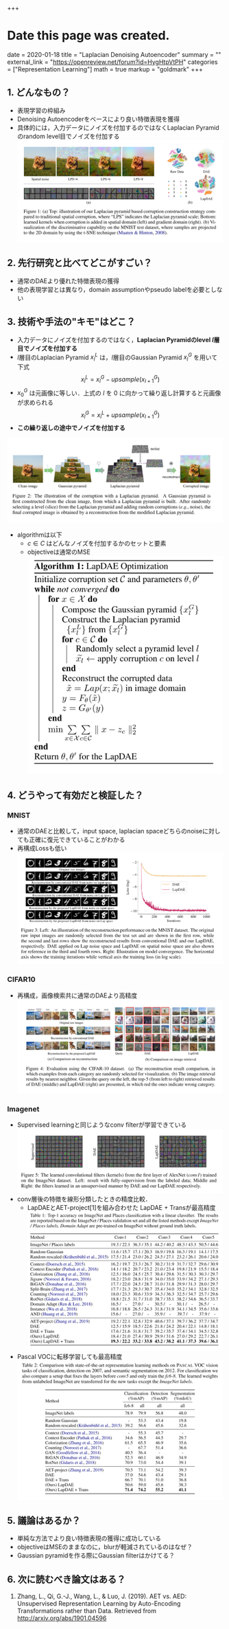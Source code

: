 +++
# Date this page was created.
date = 2020-01-18
title = "Laplacian Denoising Autoencoder"
summary = ""
external_link = "https://openreview.net/forum?id=HygHtpVtPH"
categories = ["Representation Learning"]
math = true
markup = "goldmark"
+++

## 1. どんなもの？
* 表現学習の枠組み
* Denoising Autoencoderをベースにより良い特徴表現を獲得
* 具体的には，入力データにノイズを付加するのではなくLaplacian Pyramidのrandom level目でノイズを付加する
![](img/overview.png)

## 2. 先行研究と比べてどこがすごい？
* 通常のDAEより優れた特徴表現の獲得
* 他の表現学習とは異なり，domain assumptionやpseudo labelを必要としない

## 3. 技術や手法の"キモ"はどこ？
* 入力データにノイズを付加するのではなく，**Laplacian Pyramidのlevel $l$層目でノイズを付加する**
* $l$層目のLaplacian Pyramid $x_l^L$ は，$l$層目のGaussian Pyramid $x_l^G$ を用いて下式
$$
x_l^L = x_l^G - upsample(x_{l+1}^G)
$$
* $x_0^G$ は元画像に等しい．上式の $l$ を 0 に向かって繰り返し計算すると元画像が求められる
$$
x_l^G = x_l^L + upsample(x_{l+1}^G)
$$
* **この繰り返しの途中でノイズを付加する**

![](img/lap.png)

* algorithmは以下
    * $c \in C$ はどんなノイズを付加するかのセットと要素
    * objectiveは通常のMSE
![](img/alg.png)

## 4. どうやって有効だと検証した？
### MNIST
* 通常のDAEと比較して，input space, laplacian spaceどちらのnoiseに対しても正確に復元できていることがわかる
* 再構成Lossも低い
![](img/mnist.png)

### CIFAR10
* 再構成，画像検索共に通常のDAEより高精度
![](img/cifar.png)

### Imagenet
* Supervised learningと同じようなconv filterが学習できている
![](img/filter.png)
* conv層後の特徴を線形分類したときの精度比較．
    * LapDAEとAET-project[1]を組み合わせた LapDAE + Transが最高精度
![](img/res.png)
* Pascal VOCに転移学習しても最高精度
![](img/res2.png)

## 5. 議論はあるか？
* 単純な方法でより良い特徴表現の獲得に成功している
* objectiveはMSEのままなのに，blurが軽減されているのはなぜ？
* Gaussian pyramidを作る際にGaussian filterはかけてる？

## 6. 次に読むべき論文はある？
1. Zhang, L., Qi, G.-J., Wang, L., & Luo, J. (2019). AET vs. AED: Unsupervised Representation Learning by Auto-Encoding Transformations rather than Data. Retrieved from http://arxiv.org/abs/1901.04596
